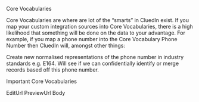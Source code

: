 Core Vocabularies

Core Vocabularies are where are lot of the “smarts” in CluedIn exist. If you map your custom integration sources into Core Vocabularies, there is a high likelihood that something will be done on the data to your advantage. For example, if you map a phone number into the Core Vocabulary Phone Number then CluedIn will, amongst other things: 

Create new normalised representations of the phone number in industry standards e.g. E164. 
Will see if we can confidentially identify or merge records based off this phone number.

Important Core Vocabularies

EditUrl
PreviewUrl
Body
